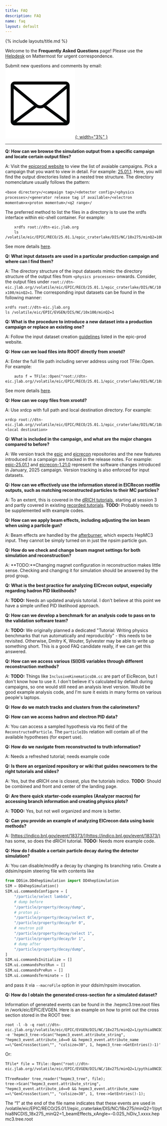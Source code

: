 ```yaml
---
title: FAQ
description: FAQ
name: faq
layout: default
---
```


{% include layouts/title.md %}

Welcome to the **Frequently Asked Questions** page!
Please use the [Helpdesk](https://eic.cloud.mattermost.com/main/channels/helpdesk) on Mattermost for urgent correspondence.

Submit new questions and comments by email: [![emailicon](../assets/images/site/icons/email.png){: width="3%" }](mailto:epic-sc-faq-l@lists.bnl.gov)

------------------------
**Q: How can we browse the simulation output from a specific campaign and locate certain output files?**

A: Visit the [epicprod website](https://eic.github.io/epic-prod/campaigns/campaigns_reco.html) to view the list of avaiable campaigns. Pick a campaign that you want to view in detail. For example: [25.01.1](https://eic.github.io/epic-prod/RECO/25.01.1/). Here, you will find the output directories listed in a nested tree structure. The directory nomenclature usually follows the pattern:

```<base directory>/<campaign tag>/<detector config>/<physics processes>/<generator release tag if available>/<electron momentum>x<proton momentum>/<q2 range>/```

The preferred method to list the files in a directory is to use the xrdfs interface within eic-shell container. For example:
```
    xrdfs root://dtn-eic.jlab.org   
    ls /volatile/eic/EPIC/RECO/25.01.1/epic_craterlake/DIS/NC/18x275/minQ2=1000
```
See more details [here](https://eic.github.io/epic-prod/documentation/faq.html).

**Q: What input datasets are used in a particular production campaign and where can I find them?**

A: The directory structure of the input datasets mimic the directory structure of the output files from `<physics processes>` onwards. Consider, the output files under `root://dtn-eic.jlab.org//volatile/eic/EPIC/RECO/25.01.1/epic_craterlake/DIS/NC/10x100/minQ2=1`. The corresponding input datasets can be found in the following manner:

```
xrdfs root://dtn-eic.jlab.org
ls /volatile/eic/EPIC/EVGEN/DIS/NC/10x100/minQ2=1
```

**Q: What is the procedure to introduce a new dataset into a production campaign or replace an existing one?**

A: Follow the input dataset creation [guidelines](https://eic.github.io/epic-prod/documentation/input_preprocessing.html) listed in the epic-prod website.

**Q: How can we load files into ROOT directly from xrootd?**

A: Enter the full file path including server address using root TFile::Open. For example:
```
    auto f = TFile::Open("root://dtn-eic.jlab.org//volatile/eic/EPIC/RECO/25.01.1/epic_craterlake/DIS/NC/18x275/minQ2=1000/pythia8NCDIS_18x275_minQ2=1000_beamEffects_xAngle=-0.025_hiDiv_1.0000.eicrecon.tree.edm4eic.root")
```
See more details [here](https://eic.github.io/epic-prod/documentation/faq.html).

**Q: How can we copy files from xrootd?**

A: Use xrdcp with full path and local destination directory. For example:
```
xrdcp root://dtn-eic.jlab.org//volatile/eic/EPIC/RECO/25.01.1/epic_craterlake/DIS/NC/18x275/minQ2=1000/pythia8NCDIS_18x275_minQ2=1000_beamEffects_xAngle=-0.025_hiDiv_1.0000.eicrecon.tree.edm4eic.root <local destination>
```

**Q: What is included in the campaign, and what are the major changes compared to before?**

A: We version track the [epic](https://github.com/eic/epic/releases) and [eicrecon](https://github.com/eic/eicrecon/releases) repositories and the new features introduced in a campaign are tracked in the release notes. For example: [epic-25.01.1](https://github.com/eic/epic/releases/tag/25.01.1) and [eicrecon-1.21.0](https://github.com/eic/eicrecon/releases/tag/v1.21.0) represent the software changes introduced in January, 2025 campaign. Version tracking is also enforced for input datasets.

**Q: How can we effectively use the information stored in EICRecon rootfile outputs, such as matching reconstructed particles to their MC particles?**

A: To an extent, this is covered in the [dRICH tutorials](https://github.com/eic/drich-dev/blob/tutorial/doc/tutorials/3-running-reconstruction.md), starting at session 3 and partly covered in existing [recorded tutorials](https://indico.bnl.gov/event/18373/). **TODO:** Probably needs to be supplemented with example codes. 

**Q: How can we apply beam effects, including adjusting the ion beam when using a particle gun?**

A: Beam effects are handled by the [afterburner](https://github.com/eic/afterburner), which expects HepMC3 input. They cannot be simply turned on in just the npsim particle gun. 

**Q: How do we check and change beam magnet settings for both simulation and reconstruction?**

A: **TODO:**Changing magnet configuration in reconstruction makes little sense. Checking and changing it for simulation should be answered by the prod group.


**Q: What is the best practice for analyzing EICrecon output, especially regarding hadron PID likelihoods?**

A: **TODO:** Needs an updated analysis tutorial. I don't believe at this point we have a simple unified PID likelihood approach.

**Q: How can we develop a benchmark for an analysis code to pass on to the validation software team?**

A: **TODO:** We originally planned a dedicated "Tutorial: Writing physics benchmarks that run automatically and reproducibly" - this needs to be revisited. Otherwise, Dmitry K, Wouter, Sylvester may be able to write up something short. This is a good FAQ candidate really, if we can get this answered.

**Q: How can we access various (SI)DIS variables through different reconstruction methods?**

A: **TODO:** Things like ``InclusiveKinematicsDA.cc`` are part of EicRecon, but I don't know how to use it. I don't believe it's calculated by default during campaigns, so one would still need an analysis level version. Would be good example analysis code, and I'm sure it exists in many forms on various people's laptops.

**Q: How do we match tracks and clusters from the calorimeters?**

**Q: How can we access hadron and electron PID data?**

A: You can access a sampled hypothesis via `PDG` field of the `ReconstructedParticle`. The `particleIDs` relation will contain all of the available hypotheses (for expert use).

**Q: How do we navigate from reconstructed to truth information?**

A: Needs a refreshed tutorial; needs example code

**Q: Is there an organized repository or wiki that guides newcomers to the right tutorials and slides?**

A: Yes, but the dRICH one is closest, plus the tutorials indico. **TODO:** Should be combined and front and center of the landing page.

**Q: Are there quick starter-code examples (Analyzer macros) for accessing branch information and creating physics plots?**

A: **TODO:** Yes, but not well organized and more is better.

**Q: Can you provide an example of analyzing EICrecon data using basic methods?**

A: [https://indico.bnl.gov/event/18373/](https://indico.bnl.gov/event/18373/) has some, so does the dRICH tutorial. **TODO:** Needs more example code.

**Q: How do I disable a certain particle decay during the detector simulation?**

A: You can disable/modify a decay by changing its branching ratio. Create a ddsim/npsim steering file with contents like
```python
from DDSim.DD4hepSimulation import DD4hepSimulation
SIM = DD4hepSimulation()
SIM.ui.commandsConfigure = [
    "/particle/select lambda",
    # dump before
    "/particle/property/decay/dump",
    # proton pi-
    "/particle/property/decay/select 0",
    "/particle/property/decay/br 0",
    # neutron pi0
    "/particle/property/decay/select 1",
    "/particle/property/decay/br 1",
    # dump after
    "/particle/property/decay/dump",
]
SIM.ui.commandsInitialize = []
SIM.ui.commandsPostRun = []
SIM.ui.commandsPreRun = []
SIM.ui.commandsTerminate = []
```
and pass it via `--macroFile` option in your ddsim/npsim invocation.

**Q: How do I obtain the generated cross-section for a simulated dataset?**

Information of generated events can be found in the .hepmc3.tree.root files in /work/eic/EPIC/EVGEN. Here is an example on how to print out the cross section stored in the ROOT tree:
```
root -l -b -q root://dtn-eic.jlab.org//volatile/eic/EPIC/EVGEN/DIS/NC/18x275/minQ2=1/pythia8NCDIS_18x275_minQ2=1_beamEffects_xAngle=-0.025_hiDiv_1.hepmc3.tree.root -e 'hepmc3_tree->Scan("hepmc3_event.attribute_string", "hepmc3_event.attribute_id==0 && hepmc3_event.attribute_name ==\"GenCrossSection\"", "colsize=30", 1, hepmc3_tree->GetEntries()-1)'
```
Or: 
```
TFile* file = TFile::Open("root://dtn-eic.jlab.org//volatile/eic/EPIC/EVGEN/DIS/NC/18x275/minQ2=1/pythia8NCDIS_18x275_minQ2=1_beamEffects_xAngle=-0.025_hiDiv_1.hepmc3.tree.root");

TTreeReader tree_reader("hepmc3_tree", file);
tree->Scan("hepmc3_event.attribute_string", "hepmc3_event.attribute_id==0 && hepmc3_event.attribute_name ==\"GenCrossSection\"", "colsize=30", 1, tree->GetEntries()-1);
```
The “1” at the end of the file name indicates that these events are used in /volatile/eic/EPIC/RECO/25.01.1/epic_craterlake/DIS/NC/18x275/minQ2=1/pythia8NCDIS_18x275_minQ2=1_beamEffects_xAngle=-0.025_hiDiv_1.xxxx.hepmc3.tree.root
